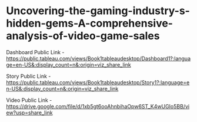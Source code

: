 # Uncovering-the-gaming-industry-s-hidden-gems-A-comprehensive-analysis-of-video-game-sales


Dashboard Public Link - https://public.tableau.com/views/Book1tableaudesktop/Dashboard1?:language=en-US&:display_count=n&:origin=viz_share_link

Story Public Link - https://public.tableau.com/views/Book1tableaudesktop/Story1?:language=en-US&:display_count=n&:origin=viz_share_link

Video Public Link - https://drive.google.com/file/d/1xb5gt6ooAhnbihaOpw6ST_K4wUGIo5BB/view?usp=share_link
